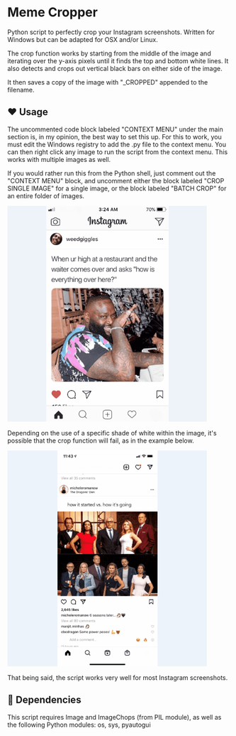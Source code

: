 # Meme Cropper
Python script to perfectly crop your Instagram screenshots. Written for Windows but can be adapted for OSX and/or Linux.

The crop function works by starting from the middle of the image and iterating over the y-axis pixels until it finds the top and bottom white lines. It also detects and crops out vertical black bars on either side of the image.

It then saves a copy of the image with "_CROPPED" appended to the filename.

## :heart: Usage

The uncommented code block labeled "CONTEXT MENU" under the main section is, in my opinion, the best way to set this up. For this to work, you must edit the Windows registry to add the .py file to the context menu. You can then right click any image to run the script from the context menu. This works with multiple images as well.

If you would rather run this from the Python shell, just comment out the "CONTEXT MENU" block, and uncomment either the block labeled "CROP SINGLE IMAGE" for a single image, or the block labeled "BATCH CROP" for an entire folder of images.

![memeCrop.gif](img/memeCrop.gif)

Depending on the use of a specific shade of white within the image, it's possible that the crop function will fail, as in the example below.

![memeCropError.gif](img/memeCropError.gif)

That being said, the script works very well for most Instagram screenshots.

## :snake: Dependencies

This script requires Image and ImageChops (from PIL module), as well as the following Python modules:  os, sys, pyautogui
